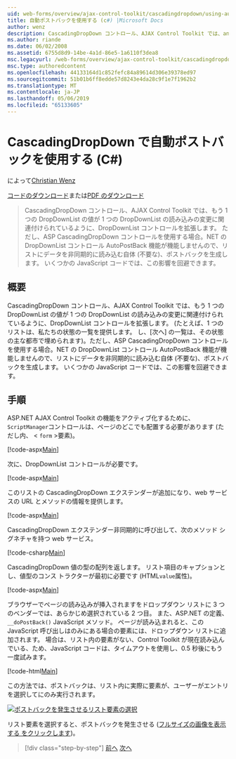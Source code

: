 ```yaml
---
uid: web-forms/overview/ajax-control-toolkit/cascadingdropdown/using-auto-postback-with-cascadingdropdown-cs
title: 自動ポストバックを使用する (c#) |Microsoft Docs
author: wenz
description: CascadingDropDown コントロール、AJAX Control Toolkit では、anoth 内の値が 1 つの DropDownList の読み込みの変更に関連付けられているように DropDownList コントロールを拡張しています.
ms.author: riande
ms.date: 06/02/2008
ms.assetid: 6755d8d9-14be-4a1d-86e5-1a6110f3dea8
msc.legacyurl: /web-forms/overview/ajax-control-toolkit/cascadingdropdown/using-auto-postback-with-cascadingdropdown-cs
msc.type: authoredcontent
ms.openlocfilehash: 44133164d1c852fefc84a89614d306e39378ed97
ms.sourcegitcommit: 51b01b6ff8edde57d8243e4da28c9f1e7f1962b2
ms.translationtype: MT
ms.contentlocale: ja-JP
ms.lasthandoff: 05/06/2019
ms.locfileid: "65133605"
---
```

# <a name="using-auto-postback-with-cascadingdropdown-c"></a>CascadingDropDown で自動ポストバックを使用する (C#)

によって[Christian Wenz](https://github.com/wenz)

[コードのダウンロード](http://download.microsoft.com/download/9/0/7/907760b1-2c60-4f81-aeb6-ca416a573b0d/cascadingdropdown3.cs.zip)または[PDF のダウンロード](http://download.microsoft.com/download/2/d/c/2dc10e34-6983-41d4-9c08-f78f5387d32b/cascadingdropdown3CS.pdf)

> CascadingDropDown コントロール、AJAX Control Toolkit では、もう 1 つの DropDownList の値が 1 つの DropDownList の読み込みの変更に関連付けられているように、DropDownList コントロールを拡張します。 ただし、ASP CascadingDropDown コントロールを使用する場合。NET の DropDownList コントロール AutoPostBack 機能が機能しませんので、リストにデータを非同期的に読み込む自体 (不要な)、ポストバックを生成します。 いくつかの JavaScript コードでは、この影響を回避できます。

## <a name="overview"></a>概要

CascadingDropDown コントロール、AJAX Control Toolkit では、もう 1 つの DropDownList の値が 1 つの DropDownList の読み込みの変更に関連付けられているように、DropDownList コントロールを拡張します。 (たとえば、1 つのリストは、私たちの状態の一覧を提供します。 し、[次へ] の一覧は、その状態の主な都市で埋められます)。ただし、ASP CascadingDropDown コントロールを使用する場合。NET の DropDownList コントロール AutoPostBack 機能が機能しませんので、リストにデータを非同期的に読み込む自体 (不要な)、ポストバックを生成します。 いくつかの JavaScript コードでは、この影響を回避できます。

## <a name="steps"></a>手順

ASP.NET AJAX Control Toolkit の機能をアクティブ化するために、`ScriptManager`コントロールは、ページのどこでも配置する必要があります (ただし内、 &lt; `form` &gt;要素)。

[!code-aspx[Main](using-auto-postback-with-cascadingdropdown-cs/samples/sample1.aspx)]

次に、DropDownList コントロールが必要です。

[!code-aspx[Main](using-auto-postback-with-cascadingdropdown-cs/samples/sample2.aspx)]

このリストの CascadingDropDown エクステンダーが追加になり、web サービスの URL とメソッドの情報を提供します。

[!code-aspx[Main](using-auto-postback-with-cascadingdropdown-cs/samples/sample3.aspx)]

CascadingDropDown エクステンダー非同期的に呼び出して、次のメソッド シグネチャを持つ web サービス。

[!code-csharp[Main](using-auto-postback-with-cascadingdropdown-cs/samples/sample4.cs)]

CascadingDropDown 値の型の配列を返します。 リスト項目のキャプションとし、値型のコンス トラクターが最初に必要です (HTML`value`属性)。

[!code-aspx[Main](using-auto-postback-with-cascadingdropdown-cs/samples/sample5.aspx)]

ブラウザーでページの読み込みが挿入されますをドロップダウン リストに 3 つのベンダーでは、あらかじめ選択されている 2 つ目。 また、ASP.NET の定義、 `__doPostBack()` JavaScript メソッド。 ページが読み込まれると、この JavaScript 呼び出しはのみにある場合の要素には、ドロップダウン リストに追加されます。 場合は、リスト内の要素がない、Control Toolkit が現在読み込んでいる、ため、JavaScript コードは、タイムアウトを使用し、0.5 秒後にもう一度試みます。

[!code-html[Main](using-auto-postback-with-cascadingdropdown-cs/samples/sample6.html)]

この方法では、ポストバックは、リスト内に実際に要素が、ユーザーがエントリを選択してにのみ実行されます。

[![ポストバックを発生させるリスト要素の選択](using-auto-postback-with-cascadingdropdown-cs/_static/image2.png)](using-auto-postback-with-cascadingdropdown-cs/_static/image1.png)

リスト要素を選択すると、ポストバックを発生させる ([フルサイズの画像を表示する をクリックします](using-auto-postback-with-cascadingdropdown-cs/_static/image3.png))。

> [!div class="step-by-step"]
> [前へ](presetting-list-entries-with-cascadingdropdown-cs.md)
> [次へ](filling-a-list-using-cascadingdropdown-vb.md)
